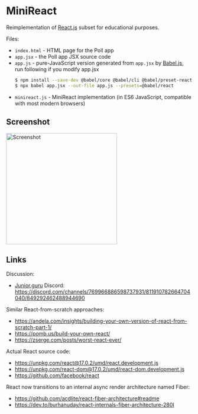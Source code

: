 MiniReact
=========

Reimplementation of [React.js](https://reactjs.org/) subset for educational purposes.

Files:

- `index.html` - HTML page for the Poll app
- `app.jsx` - the Poll app JSX source code
- `app.js` - pure-JavaScript version generated from `app.jsx` by [Babel.js](https://babeljs.io/repl/), run following if you modify app.jsx
  ```sh
  $ npm install --save-dev @babel/core @babel/cli @babel/preset-react
  $ npx babel app.jsx --out-file app.js --presets=@babel/react
  ```
- `minireact.js` - MiniReact implementation (in ES6 JavaScript, compatible with most modern browsers)


Screenshot
----------

<a href='https://minireact.vercel.app/'><img alt='Screenshot' src='https://user-images.githubusercontent.com/115487/120337946-0ebce000-c2f4-11eb-9af9-9e0ee9ed5f52.png' width=300></a>


Links
-----

Discussion:

- [Junior.guru](https://junior.guru/) Discord: https://discord.com/channels/769966886598737931/811910782664704040/849292462488944690

Similar React-from-scratch approaches:

- https://andela.com/insights/building-your-own-version-of-react-from-scratch-part-1/
- https://pomb.us/build-your-own-react/
- https://zserge.com/posts/worst-react-ever/

Actual React source code:

- https://unpkg.com/react@17.0.2/umd/react.development.js
- https://unpkg.com/react-dom@17.0.2/umd/react-dom.development.js
- https://github.com/facebook/react

React now transitions to an internal async render architecture named Fiber:

- https://github.com/acdlite/react-fiber-architecture#readme
- https://dev.to/burhanuday/react-internals-fiber-architecture-280l
